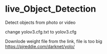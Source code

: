 # live_Object_Detection
Detect objects from photo or video


change yolov3.cfg.txt to yolov3.cfg

Downlode weight file from the link, file is too big 
https://pjreddie.com/darknet/yolo/
